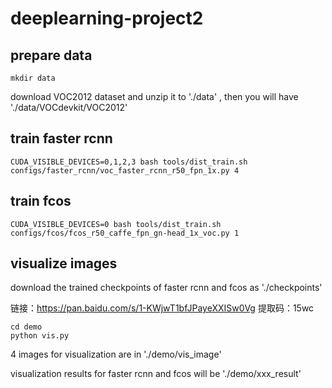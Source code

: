 # deeplearning-project2

## prepare data
```
mkdir data
```
download VOC2012 dataset and unzip it to './data' ,  then you will have './data/VOCdevkit/VOC2012'

## train faster rcnn
```
CUDA_VISIBLE_DEVICES=0,1,2,3 bash tools/dist_train.sh configs/faster_rcnn/voc_faster_rcnn_r50_fpn_1x.py 4
```

## train fcos
```
CUDA_VISIBLE_DEVICES=0 bash tools/dist_train.sh configs/fcos/fcos_r50_caffe_fpn_gn-head_1x_voc.py 1
```

## visualize images
download the trained checkpoints of faster rcnn and fcos as './checkpoints'

链接：https://pan.baidu.com/s/1-KWjwT1bfJPayeXXISw0Vg 
提取码：15wc
```
cd demo
python vis.py
```
4 images for visualization are in './demo/vis_image'

visualization results for faster rcnn and fcos will be './demo/xxx_result'
